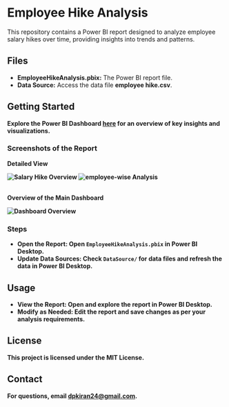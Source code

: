 <h1>Employee Hike Analysis</h1>
<p>This repository contains a Power BI report designed to analyze employee salary hikes over time, providing insights into trends and patterns.</p>

<h2>Files</h2>
<ul>
    <li><strong>EmployeeHikeAnalysis.pbix:</strong> The Power BI report file.</li>
    <li><strong>Data Source:</strong> Access the data file <strong>employee hike.csv</strong>.</li>

</ul>

<h2>Getting Started</h2>

<p><strong>Explore the Power BI Dashboard <a href="https://app.powerbi.com/links/H9vb5jSfMq?ctid=71b778b1-0a13-4b09-bd42-94367e4d13a2&pbi_source=linkShare" target="_blank">here</a> for an overview of key insights and visualizations.</p>

<h3>Screenshots of the Report</h3>

<p><strong>Detailed View</strong></p>
<div class="images">
    <img src="https://github.com/user-attachments/assets/04773a17-c37f-42f9-a5e3-690c7cf9112d" alt="Salary Hike Overview">
    <img src="https://github.com/user-attachments/assets/0f1df400-745f-4cd1-a9ce-79c67d7fd804" alt="employee-wise Analysis">
</div>
<br>
<p><strong>Overview of the Main Dashboard</strong></p>
<div class="images">
    <img src="https://github.com/user-attachments/assets/07e4aae7-5fca-4c55-a3ba-f5eb1fdc56c3" alt="Dashboard Overview">
</div>

<h3>Steps</h3>
<ul>
    <li><strong>Open the Report:</strong> Open <code>EmployeeHikeAnalysis.pbix</code> in Power BI Desktop.</li>
    <li><strong>Update Data Sources:</strong> Check <code>DataSource/</code> for data files and refresh the data in Power BI Desktop.</li>
</ul>

<h2>Usage</h2>
<ul>
    <li><strong>View the Report:</strong> Open and explore the report in Power BI Desktop.</li>
    <li><strong>Modify as Needed:</strong> Edit the report and save changes as per your analysis requirements.</li>
</ul>

<div class="license">
    <h2>License</h2>
    <p>This project is licensed under the MIT License.</p>
</div>

<div class="contact">
    <h2>Contact</h2>
    <p>For questions, email <a href="mailto:dpkiran24@gmail.com">dpkiran24@gmail.com</a>.</p>
</div>
